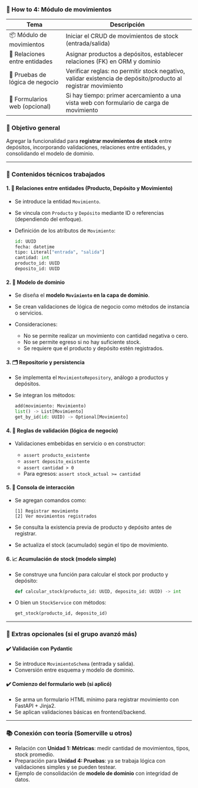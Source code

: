 ### 🧩 How to 4: Módulo de movimientos

| Tema                            | Descripción                                                                                                   |
| ------------------------------- | ------------------------------------------------------------------------------------------------------------- |
| 📦 Módulo de movimientos        | Iniciar el CRUD de movimientos de stock (entrada/salida)                                                      |
| 🔄 Relaciones entre entidades   | Asignar productos a depósitos, establecer relaciones (FK) en ORM y dominio                                    |
| 🧪 Pruebas de lógica de negocio | Verificar reglas: no permitir stock negativo, validar existencia de depósito/producto al registrar movimiento |
| 💾 Formularios web (opcional)   | Si hay tiempo: primer acercamiento a una vista web con formulario de carga de movimiento                      |


### 🎯 Objetivo general

Agregar la funcionalidad para **registrar movimientos de stock** entre depósitos, incorporando validaciones, relaciones entre entidades, y consolidando el modelo de dominio.

---

### 🧠 Contenidos técnicos trabajados

#### 1. 🔗 Relaciones entre entidades (Producto, Depósito y Movimiento)

* Se introduce la entidad `Movimiento`.
* Se vincula con `Producto` y `Depósito` mediante ID o referencias (dependiendo del enfoque).
* Definición de los atributos de `Movimiento`:

  ```python
  id: UUID
  fecha: datetime
  tipo: Literal["entrada", "salida"]
  cantidad: int
  producto_id: UUID
  deposito_id: UUID
  ```

#### 2. 🧱 Modelo de dominio

* Se diseña el **modelo `Movimiento` en la capa de dominio**.
* Se crean validaciones de lógica de negocio como métodos de instancia o servicios.
* Consideraciones:

  * No se permite realizar un movimiento con cantidad negativa o cero.
  * No se permite egreso si no hay suficiente stock.
  * Se requiere que el producto y depósito estén registrados.

#### 3. 🗂️ Repositorio y persistencia

* Se implementa el `MovimientoRepository`, análogo a productos y depósitos.
* Se integran los métodos:

  ```python
  add(movimiento: Movimiento)
  list() -> List[Movimiento]
  get_by_id(id: UUID) -> Optional[Movimiento]
  ```

#### 4. 🧪 Reglas de validación (lógica de negocio)

* Validaciones embebidas en servicio o en constructor:

  * `assert producto_existente`
  * `assert deposito_existente`
  * `assert cantidad > 0`
  * Para egresos: `assert stock_actual >= cantidad`

#### 5. 🧾 Consola de interacción

* Se agregan comandos como:

  ```
  [1] Registrar movimiento
  [2] Ver movimientos registrados
  ```
* Se consulta la existencia previa de producto y depósito antes de registrar.
* Se actualiza el stock (acumulado) según el tipo de movimiento.

#### 6. 📈 Acumulación de stock (modelo simple)

* Se construye una función para calcular el stock por producto y depósito:

  ```python
  def calcular_stock(producto_id: UUID, deposito_id: UUID) -> int
  ```
* O bien un `StockService` con métodos:

  ```python
  get_stock(producto_id, deposito_id)
  ```

---

### 📌 Extras opcionales (si el grupo avanzó más)

#### ✔️ Validación con Pydantic

* Se introduce `MovimientoSchema` (entrada y salida).
* Conversión entre esquema y modelo de dominio.

#### ✔️ Comienzo del formulario web (si aplicó)

* Se arma un formulario HTML mínimo para registrar movimiento con FastAPI + Jinja2.
* Se aplican validaciones básicas en frontend/backend.

---

### 📚 Conexión con teoría (Somerville u otros)

* Relación con **Unidad 1: Métricas**: medir cantidad de movimientos, tipos, stock promedio.
* Preparación para **Unidad 4: Pruebas**: ya se trabaja lógica con validaciones simples y se pueden testear.
* Ejemplo de consolidación de **modelo de dominio** con integridad de datos.

